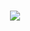 <h1 align="center">
 <img src="https://us.zonerama.com/photos/1006387102_1360x572_16.jpg" />
</h1>

                                                    

